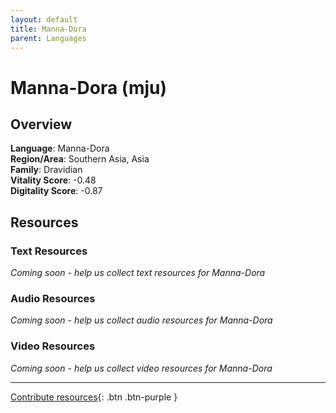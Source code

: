 ```yaml
---
layout: default
title: Manna-Dora
parent: Languages
---
```


# Manna-Dora (mju)

## Overview

**Language**: Manna-Dora  
**Region/Area**: Southern Asia, Asia  
**Family**: Dravidian  
**Vitality Score**: -0.48  
**Digitality Score**: -0.87  

## Resources

### Text Resources
*Coming soon - help us collect text resources for Manna-Dora*

### Audio Resources
*Coming soon - help us collect audio resources for Manna-Dora*

### Video Resources
*Coming soon - help us collect video resources for Manna-Dora*

---

[Contribute resources](https://fairtrain.github.io/){: .btn .btn-purple }
